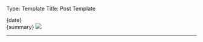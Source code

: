 Type: Template
Title: Post Template

<div class="content">
		<div class="article-container">
			<div class="outline">
				<div class="post-info">
					<i class="fa-solid fa-clock"></i> {date}
				</div>
			</div>
<article>
{summary}
<img class="img" src="{image}">
</article>
</div>
</div>
		
<hr class="post-spacing">
</hr>